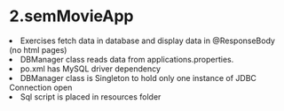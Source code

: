 # 2.semMovieApp

<li> Exercises fetch data in database and display data in @ResponseBody (no html pages) 
<li> DBManager class reads data from applications.properties.
<li> po.xml has MySQL driver dependency
<li> DBManager class is Singleton to hold only one instance of JDBC Connection open
<li> Sql script is placed in resources folder
